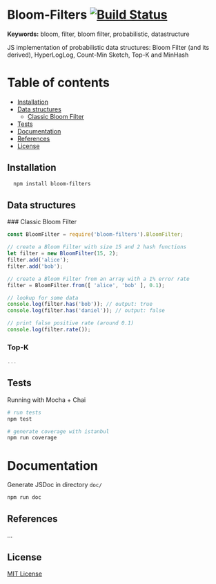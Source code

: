 # Bloom-Filters [![Build Status](https://travis-ci.org/Callidon/bloom-filters.svg?branch=master)](https://travis-ci.org/Callidon/bloom-filters)

**Keywords:** bloom, filter, bloom filter, probabilistic, datastructure

JS implementation of probabilistic data structures: Bloom Filter (and its derived), HyperLogLog, Count-Min Sketch, Top-K and MinHash

# Table of contents

* [Installation](#installation)
* [Data structures](#data-structures)
	* [Classic Bloom Filter](#classic-bloom-filter)
* [Tests](#tests)
* [Documentation](#documentation)
* [References](#references)
* [License](#license)

## Installation

```bash
  npm install bloom-filters
```

## Data structures

### Classic Bloom Filter

```javascript
const BloomFilter = require('bloom-filters').BloomFilter;

// create a Bloom Filter with size 15 and 2 hash functions
let filter = new BloomFilter(15, 2);
filter.add('alice');
filter.add('bob');

// create a Bloom Filter from an array with a 1% error rate
filter = BloomFilter.from([ 'alice', 'bob' ], 0.1);

// lookup for some data
console.log(filter.has('bob')); // output: true
console.log(filter.has('daniel')); // output: false

// print false positive rate (around 0.1)
console.log(filter.rate());
```

### Top-K

```javascript
...
```

## Tests

Running with Mocha + Chai
```bash
# run tests
npm test

# generate coverage with istanbul
npm run coverage
```

# Documentation
Generate JSDoc in directory `doc/`
```
npm run doc
```
## References

...

## License
[MIT License](https://github.com/Callidon/bloom-filters/blob/master/LICENSE)

